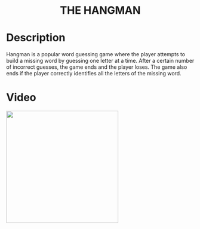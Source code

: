 <h1 align="center">
     THE HANGMAN
</h1>

# Description
Hangman is a popular word guessing game where the player attempts to build a missing word by guessing one letter at a time. After a certain number of incorrect guesses, the game ends and the player loses. The game also ends if the player correctly identifies all the letters of the missing word.


# Video
<img width="300px" src="https://user-images.githubusercontent.com/73075252/186208985-4447854e-affd-4e4a-a174-01526b073ee8.gif">
